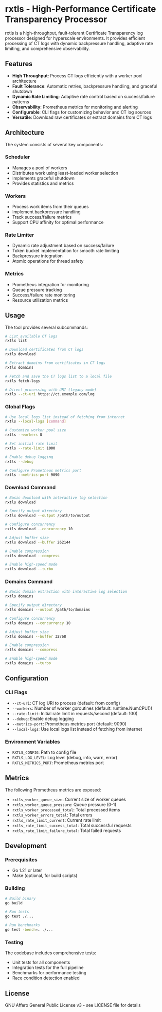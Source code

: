# rxtls - High-Performance Certificate Transparency Processor

rxtls is a high-throughput, fault-tolerant Certificate Transparency log processor designed for hyperscale environments. It provides efficient processing of CT logs with dynamic backpressure handling, adaptive rate limiting, and comprehensive observability.

## Features

- **High Throughput**: Process CT logs efficiently with a worker pool architecture
- **Fault Tolerance**: Automatic retries, backpressure handling, and graceful shutdown
- **Dynamic Rate Limiting**: Adaptive rate control based on success/failure patterns
- **Observability**: Prometheus metrics for monitoring and alerting
- **Configurable**: CLI flags for customizing behavior and CT log sources
- **Versatile**: Download raw certificates or extract domains from CT logs

## Architecture

The system consists of several key components:

### Scheduler
- Manages a pool of workers
- Distributes work using least-loaded worker selection
- Implements graceful shutdown
- Provides statistics and metrics

### Workers
- Process work items from their queues
- Implement backpressure handling
- Track success/failure metrics
- Support CPU affinity for optimal performance

### Rate Limiter
- Dynamic rate adjustment based on success/failure
- Token bucket implementation for smooth rate limiting
- Backpressure integration
- Atomic operations for thread safety

### Metrics
- Prometheus integration for monitoring
- Queue pressure tracking
- Success/failure rate monitoring
- Resource utilization metrics

## Usage

The tool provides several subcommands:

```bash
# List available CT logs
rxtls list

# Download certificates from CT logs
rxtls download

# Extract domains from certificates in CT logs
rxtls domains

# Fetch and save the CT logs list to a local file
rxtls fetch-logs

# Direct processing with URI (legacy mode)
rxtls --ct-uri https://ct.example.com/log
```

### Global Flags

```bash
# Use local logs list instead of fetching from internet
rxtls --local-logs [command]

# Customize worker pool size
rxtls --workers 8

# Set initial rate limit
rxtls --rate-limit 1000

# Enable debug logging
rxtls --debug

# Configure Prometheus metrics port
rxtls --metrics-port 9090
```

### Download Command

```bash
# Basic download with interactive log selection
rxtls download

# Specify output directory
rxtls download --output /path/to/output

# Configure concurrency
rxtls download --concurrency 10

# Adjust buffer size
rxtls download --buffer 262144

# Enable compression
rxtls download --compress

# Enable high-speed mode
rxtls download --turbo
```

### Domains Command

```bash
# Basic domain extraction with interactive log selection
rxtls domains

# Specify output directory
rxtls domains --output /path/to/domains

# Configure concurrency
rxtls domains --concurrency 10

# Adjust buffer size
rxtls domains --buffer 32768

# Enable compression
rxtls domains --compress

# Enable high-speed mode
rxtls domains --turbo
```

## Configuration

### CLI Flags

- `--ct-uri`: CT log URI to process (default: from config)
- `--workers`: Number of worker goroutines (default: runtime.NumCPU())
- `--rate-limit`: Initial rate limit in requests/second (default: 100)
- `--debug`: Enable debug logging
- `--metrics-port`: Prometheus metrics port (default: 9090)
- `--local-logs`: Use local logs list instead of fetching from internet

### Environment Variables

- `RXTLS_CONFIG`: Path to config file
- `RXTLS_LOG_LEVEL`: Log level (debug, info, warn, error)
- `RXTLS_METRICS_PORT`: Prometheus metrics port

## Metrics

The following Prometheus metrics are exposed:

- `rxtls_worker_queue_size`: Current size of worker queues
- `rxtls_worker_queue_pressure`: Queue pressure (0-1)
- `rxtls_worker_processed_total`: Total processed items
- `rxtls_worker_errors_total`: Total errors
- `rxtls_rate_limit_current`: Current rate limit
- `rxtls_rate_limit_success_total`: Total successful requests
- `rxtls_rate_limit_failure_total`: Total failed requests

## Development

### Prerequisites

- Go 1.21 or later
- Make (optional, for build scripts)

### Building

```bash
# Build binary
go build

# Run tests
go test ./...

# Run benchmarks
go test -bench=. ./...
```

### Testing

The codebase includes comprehensive tests:

- Unit tests for all components
- Integration tests for the full pipeline
- Benchmarks for performance testing
- Race condition detection enabled

## License

GNU Affero General Public License v3 - see LICENSE file for details
